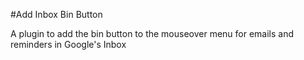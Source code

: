 #Add Inbox Bin Button

A plugin to add the bin button to the mouseover menu for emails and reminders in Google's Inbox
